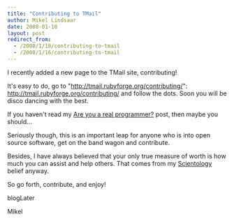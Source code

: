 ```yaml
---
title: "Contributing to TMail"
author: Mikel Lindsaar
date: 2008-01-18
layout: post
redirect_from:
  - /2008/1/18/contributing-to-tmail
  - /2008/1/16/contributing-to-tmail
---
```

I recently added a new page to the TMail site, contributing!

It's easy to do, go to "http://tmail.rubyforge.org/contributing/":
http://tmail.rubyforge.org/contributing/ and follow the dots. Soon you
will be disco dancing with the best.

If you haven't read my [Are you a real
programmer?](http://lindsaar.net/2007/12/5/are-you-a-real-programmer)
post, then maybe you should...

Seriously though, this is an important leap for anyone who is into open
source software, get on the band wagon and contribute.

Besides, I have always believed that your only true measure of worth is
how much you can assist and help others. That comes from my
[Scientology](http://www.scientology.org.au/) belief anyway.

So go forth, contribute, and enjoy!

blogLater

Mikel

